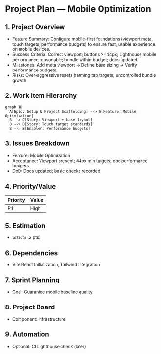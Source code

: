 # Project Plan — Mobile Optimization

## 1. Project Overview
- Feature Summary: Configure mobile-first foundations (viewport meta, touch targets, performance budgets) to ensure fast, usable experience on mobile devices.
- Success Criteria: Correct viewport; buttons >=44px; Lighthouse mobile performance reasonable; bundle within budget; docs updated.
- Milestones: Add meta viewport → Define base sizing → Verify performance budgets.
- Risks: Over-aggressive resets harming tap targets; uncontrolled bundle growth.

## 2. Work Item Hierarchy
```mermaid
graph TD
  A[Epic: Setup & Project Scaffolding] --> B[Feature: Mobile Optimization]
  B --> C[Story: Viewport + base layout]
  B --> D[Story: Touch target standards]
  B --> E[Enabler: Performance budgets]
```

## 3. Issues Breakdown
- Feature: Mobile Optimization
- Acceptance: Viewport present; 44px min targets; doc performance budgets
- DoD: Docs updated; basic checks recorded

## 4. Priority/Value
| Priority | Value |
|---|---|
| P1 | High |

## 5. Estimation
- Size: S (2 pts)

## 6. Dependencies
- Vite React Initialization, Tailwind Integration

## 7. Sprint Planning
- Goal: Guarantee mobile baseline quality

## 8. Project Board
- Component: infrastructure

## 9. Automation
- Optional: CI Lighthouse check (later)
